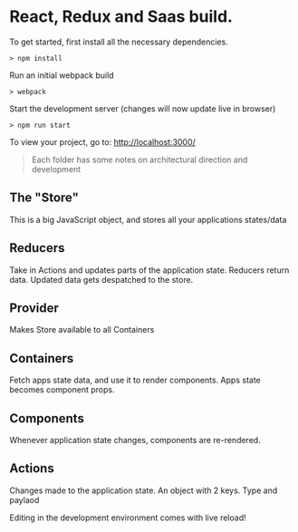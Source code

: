 

# React, Redux and Saas build.

To get started, first install all the necessary dependencies.
```
> npm install
```

Run an initial webpack build
```
> webpack
```

Start the development server (changes will now update live in browser)
```
> npm run start
```

To view your project, go to: [http://localhost:3000/](http://localhost:3050/)

> Each folder has some notes on architectural direction and development


## The "Store"

This is a big JavaScript object, and stores all your applications states/data

## Reducers

Take in Actions and updates parts of the application state. Reducers return data. 
Updated data gets despatched to the store.


## Provider

Makes Store available to all Containers

## Containers

Fetch apps state data, and use it to render components. Apps state becomes component props.

## Components

Whenever application state changes, components are re-rendered.

## Actions

Changes made to the application state. An object with 2 keys. Type and paylaod

Editing in the development environment comes with live reload!

